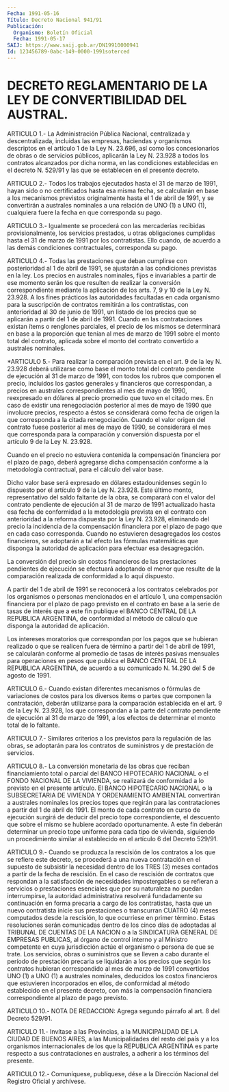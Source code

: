 ```yaml
---
Fecha: 1991-05-16
Título: Decreto Nacional 941/91
Publicación:
  Organismo: Boletín Oficial
  Fecha: 1991-05-17
SAIJ: https://www.saij.gob.ar/DN19910000941
Id: 123456789-0abc-149-0000-1991soterced
---
```

# DECRETO REGLAMENTARIO DE LA LEY DE CONVERTIBILIDAD DEL AUSTRAL.

<a id="1"></a>
ARTICULO 1.- La Administración Pública Nacional, centralizada y descentralizada,  incluidas  las  empresas,  haciendas y organismos descriptos  en  el  artículo 1 de la Ley N. 23.696,  así  como  los concesionarios de obras  o  de servicios públicos, aplicarán la Ley N. 23.928 a todos los contratos  alcanzados por dicha norma, en las condiciones establecidas en el decreto  N.  529/91  y  las  que  se establecen en el presente decreto.

<a id="2"></a>
ARTICULO 2.- Todos los trabajos ejecutados hasta el 31 de marzo de 1991,  hayan  sido  o  no certificados hasta esa misma fecha, se calcularán en base a los mecanismos  previstos  originalmente hasta el  1  de abril de 1991, y se convertirán a australes  nominales  a una relación  de  UNO (1)  a UNO (1), cualquiera fuere la fecha en que corresponda su pago.

<a id="3"></a>
ARTICULO  3.-  Igualmente  se  procederá  con  las mercaderías recibidas  provisionalmente,  los  servicios  prestados,   u  otras obligaciones  cumplidas  hasta  el  31  de  marzo  de  1991 por los contratistas.  Ello  cuando,  de  acuerdo  a  las demás condiciones contractuales, corresponda su pago.

<a id="4"></a>
ARTICULO  4.-  Todas  las prestaciones que deban cumplirse con posterioridad al 1 de abril de 1991, se ajustarán a las condiciones  previstas  en  la    ley.  Los  precios  en  australes nominales, fijos e invariables a partir  de  ese  momento serán los que resulten de realizar la conversión correspondiente  mediante la aplicación de los arts. 7, 9 y 10 de la Ley N. 23.928. A  los fines prácticos  las  autoridades  facultadas  en cada organismo para  la suscripción  de  contratos  remitirán  a los  contratistas,    con anterioridad  al 30 de junio de 1991, un listado de los precios que se aplicarán a  partir  del  1  de  abril  de  1991.  Cuando en las contrataciones existan ítems  o renglones parciales, el  precio  de los  mismos  se  determinará  en base a la proporción que tenían al mes de marzo de 1991 sobre el monto  total  del  contrato, aplicada sobre  el  monto  del  contrato  convertido a australes  nominales.

<a id="5"></a>
*ARTICULO 5.- Para realizar la comparación prevista en el art. 9 de la  ley  N. 23.928  deberá utilizarse como base el monto total del contrato pendiente  de  ejecución  al  31 de marzo de 1991, con todos  los  rubros  que  componen el precio, incluidos  los  gastos generales y financieros que  correspondan,  a  precios en australes correspondientes al mes de mayo de 1990, reexpresado  en dólares al precio  promedio que tuvo en el citado mes. En caso de existir  una renegociación  posterior  al  mes  de  mayo  de  1990 que involucre precios, respecto a éstos se considerará como fecha  de  origen  la que  corresponda  a la citada renegociación. Cuando el valor origen del contrato fuese posterior al mes de mayo de 1990, se considerará  el  mes    que  corresponda  para  la  comparación  y conversión dispuesta por el artículo  9 de  la Ley N. 23.928.

Cuando  en  el  precio  no  estuviera  contenida  la   compensación financiera por el plazo de pago, deberá agregarse dicha compensación  conforme  a  la  metodología  contractual,  para   el cálculo del valor base.

Dicho  valor  base  será expresado en dólares estadounidenses según lo dispuesto por el artículo  9  de  la  Ley N. 23.928. Este último monto, representativo del saldo faltante de  la  obra, se comparará con el valor del contrato pendiente de ejecución al  31 de marzo de 1991  actualizado  hasta  esa fecha de conformidad a la metodología prevista en el contrato con  anterioridad  a  la  reforma dispuesta por  la  Ley N. 23.928, eliminando del precio la incidencia  de  la compensación  financiera  por  el  plazo  de  pago que en cada caso corresponda.  Cuando  no  estuvieren  desagregados    los    costos financieros,  se  adoptarán  a  tal efecto las fórmulas matemáticas que  disponga  la  autoridad  de  aplicación    para  efectuar  esa desagregación.

La conversión del precio sin costos financieros de las prestaciones  pendientes de  ejecución se efectuará  adoptando  el menor que resulte de la comparación  realizada  de conformidad a lo aquí dispuesto.

A  partir  del  1  de  abril de 1991 se reconocerá a los  contratos celebrados  por  los  organismos   o  personas  mencionados  en  el artículo  1,  una compensación financiera  por  el  plazo  de  pago previsto en el  contrato en base a la serie de tasas de interés que a este fin publique  el BANCO CENTRAL DE LA REPUBLICA ARGENTINA, de conformidad al método  de  cálculo  que  disponga la  autoridad de aplicación.

Los  intereses  moratorios  que correspondan por los pagos  que  se hubieran realizado o que se realicen  fuera de término a partir del 1 de abril de 1991, se calcularán conforme  al promedio de tasas de interés pasivas mensuales para operaciones en  pesos que publica el BANCO  CENTRAL  DE  LA  REPUBLICA  ARGENTINA,  de  acuerdo    a  su comunicado N. 14.290 del 5 de agosto de 1991.

<a id="6"></a>
ARTICULO 6.- Cuando existan diferentes mecanismos o fórmulas de variaciones  de  costos  para  los  diversos  ítems    o partes que componen  la  contratación,  deberán utilizarse para la comparación establecida en el art. 9 de la  Ley N. 23.928, los que correspondan a la parte del contrato pendiente  de  ejecución  al 31 de marzo de 1991,  a los efectos de determinar el monto total de  lo  faltante.

<a id="7"></a>
ARTICULO  7.-  Similares  criterios  a  los  previstos para la regulación  de  las  obras,  se  adoptarán  para  los contratos  de suministros y de prestación de servicios.

<a id="8"></a>
ARTICULO  8.- La conversión monetaria de las obras que reciban financiamiento total  o parcial del BANCO HIPOTECARIO NACIONAL o el FONDO NACIONAL DE LA VIVIENDA,  se  realizará  de  conformidad a lo previsto en el presente artículo. El BANCO HIPOTECARIO  NACIONAL  o la  SUBSECRETARIA  DE VIVIENDA Y ORDENAMIENTO AMBIENTAL convertirán a australes nominales  los  precios  topes  que  regirán  para  las contrataciones  a  partir  del 1 de abril de 1991. El monto de cada contrato en curso de ejecución  surgirá  de deducir del precio tope correspondiente,  el  descuento  que  sobre  el  mismo  se  hubiere acordado  oportunamente.  A este fin deberán determinar  un  precio tope uniforme para cada tipo de vivienda, siguiendo un procedimiento similar al establecido  en  el artículo 6 del Decreto 529/91.

<a id="9"></a>
ARTICULO 9.- Cuando se produzca la rescisión de los contratos a los  que  se  refiere  este  decreto,  se  procederá  a  una  nueva contratación  en  el  supuesto  de subsistir la necesidad dentro de los TRES (3) meses contados a partir  de  la fecha de rescisión. En el caso de rescisión de contratos que respondan  a  la satisfacción de  necesidades  impostergables  o  se  refieran  a  servicios    o prestaciones esenciales que por su naturaleza no puedan interrumpirse,  la  autoridad administrativa resolverá fundadamente su continuación en forma  precaria  a  cargo  de  los contratistas, hasta   que  un  nuevo  contratista  inicie  sus  prestaciones    o transcurran  CUATRO (4) meses computados desde la rescisión, lo que ocurriese en primer  término.  Estas resoluciones serán comunicadas dentro de los cinco días de adoptadas  al TRIBUNAL DE CUENTAS DE LA NACION o a la SINDICATURA GENERAL DE EMPRESAS  PUBLICAS,  al órgano de  control  interno  y al Ministro competente en cuya jurisdicción actúe el organismo o persona  de que se trate. Los servicios, obras o  suministros  que  se  lleven  a  cabo   durante  el  período  de prestación  precaria  se  liquidarán a los precios  que  según  los contratos  hubieran  correspondido    al   mes  de  marzo  de  1991 convertidos UNO (1) a UNO (1) a australes nominales,  deducidos los costos  financieros  que  estuvieren  incorporados  en  ellos,   de conformidad  al  método establecido en el presente decreto, con más la  compensación  financiera   correspondiente  al  plazo  de  pago previsto.

<a id="10"></a>
ARTICULO  10.- NOTA DE REDACCION: Agrega segundo párrafo al art. 8 del Decreto 529/91.

<a id="11"></a>
ARTICULO 11.- Invítase a las Provincias, a la MUNICIPALIDAD DE LA CIUDAD  DE  BUENOS  AIRES,  a  las Municipalidades del resto del país y a los organismos internacionales  de  los  que  la REPUBLICA ARGENTINA  es  parte respecto a sus contrataciones en australes,  a adherir a los términos del presente.

<a id="12"></a>
ARTICULO  12.-  Comuníquese,  publíquese,  dése a la Dirección Nacional del Registro Oficial y archívese.